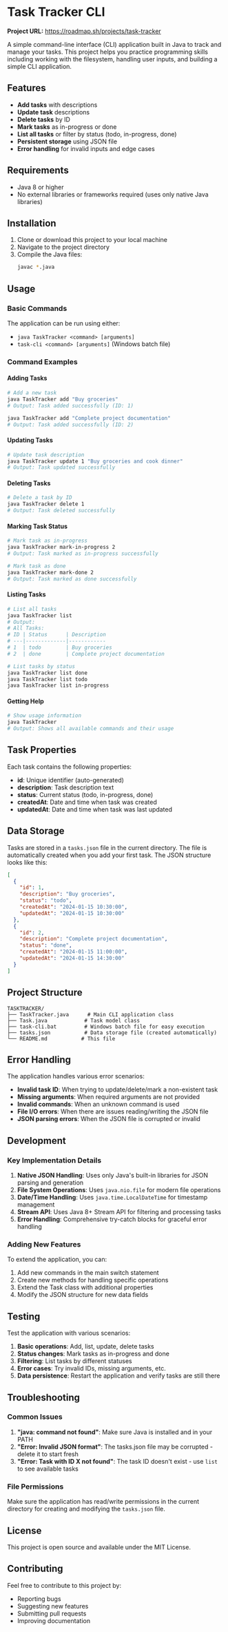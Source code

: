 # Task Tracker CLI

**Project URL:** https://roadmap.sh/projects/task-tracker

A simple command-line interface (CLI) application built in Java to track and manage your tasks. This project helps you practice programming skills including working with the filesystem, handling user inputs, and building a simple CLI application.

## Features

- **Add tasks** with descriptions
- **Update task** descriptions
- **Delete tasks** by ID
- **Mark tasks** as in-progress or done
- **List all tasks** or filter by status (todo, in-progress, done)
- **Persistent storage** using JSON file
- **Error handling** for invalid inputs and edge cases

## Requirements

- Java 8 or higher
- No external libraries or frameworks required (uses only native Java libraries)

## Installation

1. Clone or download this project to your local machine
2. Navigate to the project directory
3. Compile the Java files:
   ```bash
   javac *.java
   ```

## Usage

### Basic Commands

The application can be run using either:
- `java TaskTracker <command> [arguments]`
- `task-cli <command> [arguments]` (Windows batch file)

### Command Examples

#### Adding Tasks
```bash
# Add a new task
java TaskTracker add "Buy groceries"
# Output: Task added successfully (ID: 1)

java TaskTracker add "Complete project documentation"
# Output: Task added successfully (ID: 2)
```

#### Updating Tasks
```bash
# Update task description
java TaskTracker update 1 "Buy groceries and cook dinner"
# Output: Task updated successfully
```

#### Deleting Tasks
```bash
# Delete a task by ID
java TaskTracker delete 1
# Output: Task deleted successfully
```

#### Marking Task Status
```bash
# Mark task as in-progress
java TaskTracker mark-in-progress 2
# Output: Task marked as in-progress successfully

# Mark task as done
java TaskTracker mark-done 2
# Output: Task marked as done successfully
```

#### Listing Tasks
```bash
# List all tasks
java TaskTracker list
# Output:
# All Tasks:
# ID | Status      | Description
# ---|-------------|------------
# 1  | todo        | Buy groceries
# 2  | done        | Complete project documentation

# List tasks by status
java TaskTracker list done
java TaskTracker list todo
java TaskTracker list in-progress
```

#### Getting Help
```bash
# Show usage information
java TaskTracker
# Output: Shows all available commands and their usage
```

## Task Properties

Each task contains the following properties:

- **id**: Unique identifier (auto-generated)
- **description**: Task description text
- **status**: Current status (todo, in-progress, done)
- **createdAt**: Date and time when task was created
- **updatedAt**: Date and time when task was last updated

## Data Storage

Tasks are stored in a `tasks.json` file in the current directory. The file is automatically created when you add your first task. The JSON structure looks like this:

```json
[
  {
    "id": 1,
    "description": "Buy groceries",
    "status": "todo",
    "createdAt": "2024-01-15 10:30:00",
    "updatedAt": "2024-01-15 10:30:00"
  },
  {
    "id": 2,
    "description": "Complete project documentation",
    "status": "done",
    "createdAt": "2024-01-15 11:00:00",
    "updatedAt": "2024-01-15 14:30:00"
  }
]
```

## Project Structure

```
TASKTRACKER/
├── TaskTracker.java      # Main CLI application class
├── Task.java            # Task model class
├── task-cli.bat         # Windows batch file for easy execution
├── tasks.json           # Data storage file (created automatically)
└── README.md           # This file
```

## Error Handling

The application handles various error scenarios:

- **Invalid task ID**: When trying to update/delete/mark a non-existent task
- **Missing arguments**: When required arguments are not provided
- **Invalid commands**: When an unknown command is used
- **File I/O errors**: When there are issues reading/writing the JSON file
- **JSON parsing errors**: When the JSON file is corrupted or invalid

## Development

### Key Implementation Details

1. **Native JSON Handling**: Uses only Java's built-in libraries for JSON parsing and generation
2. **File System Operations**: Uses `java.nio.file` for modern file operations
3. **Date/Time Handling**: Uses `java.time.LocalDateTime` for timestamp management
4. **Stream API**: Uses Java 8+ Stream API for filtering and processing tasks
5. **Error Handling**: Comprehensive try-catch blocks for graceful error handling

### Adding New Features

To extend the application, you can:

1. Add new commands in the main switch statement
2. Create new methods for handling specific operations
3. Extend the Task class with additional properties
4. Modify the JSON structure for new data fields

## Testing

Test the application with various scenarios:

1. **Basic operations**: Add, list, update, delete tasks
2. **Status changes**: Mark tasks as in-progress and done
3. **Filtering**: List tasks by different statuses
4. **Error cases**: Try invalid IDs, missing arguments, etc.
5. **Data persistence**: Restart the application and verify tasks are still there

## Troubleshooting

### Common Issues

1. **"java: command not found"**: Make sure Java is installed and in your PATH
2. **"Error: Invalid JSON format"**: The tasks.json file may be corrupted - delete it to start fresh
3. **"Error: Task with ID X not found"**: The task ID doesn't exist - use `list` to see available tasks

### File Permissions

Make sure the application has read/write permissions in the current directory for creating and modifying the `tasks.json` file.

## License

This project is open source and available under the MIT License.

## Contributing

Feel free to contribute to this project by:
- Reporting bugs
- Suggesting new features
- Submitting pull requests
- Improving documentation 